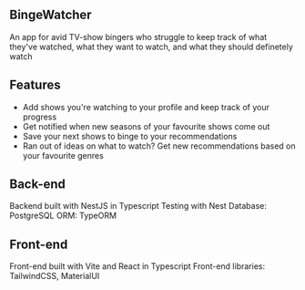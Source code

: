 ## BingeWatcher
An app for avid TV-show bingers who struggle to keep track of what they've watched, what they want to watch, and what they should definetely watch

## Features
- Add shows you're watching to your profile and keep track of your progress
- Get notified when new seasons of your favourite shows come out
- Save your next shows to binge to your recommendations
- Ran out of ideas on what to watch? Get new recommendations based on your favourite genres

## Back-end
Backend built with NestJS in Typescript
Testing with Nest
Database: PostgreSQL
ORM: TypeORM

## Front-end
Front-end built with Vite and React in Typescript
Front-end libraries: TailwindCSS, MaterialUI
